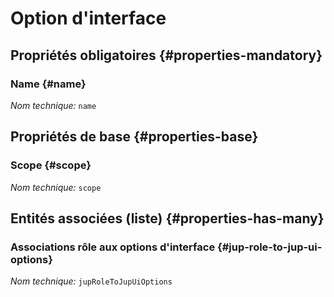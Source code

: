 # Option d'interface
<!--- THIS FILE IS GENERATED PLEASE DO NOT EDIT IT DIRECTLY --->



<OH code="jupUiOption"/>




## Propriétés obligatoires {#properties-mandatory}
    
### Name {#name}



*Nom technique:* ```name```
<PH code="jupUiOption:name"/>

    


## Propriétés de base {#properties-base}
    
### Scope {#scope}



*Nom technique:* ```scope```
<PH code="jupUiOption:scope"/>

    



## Entités associées (liste) {#properties-has-many}

### Associations rôle aux options d'interface {#jup-role-to-jup-ui-options}



*Nom technique:* ```jupRoleToJupUiOptions```
<PH code="jupUiOption:jupRoleToJupUiOptions"/>




